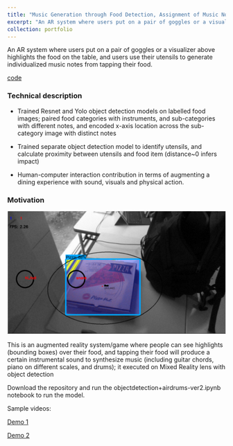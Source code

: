 ```yaml
---
title: "Music Generation through Food Detection, Assignment of Music Notes to Distinct Items, and Utensil Impact Detection"
excerpt: "An AR system where users put on a pair of goggles or a visualizer above highlights the food on the table, and users use their utensils to generate individualized music notes from tapping their food. "
collection: portfolio
---
```


An AR system where users put on a pair of goggles or a visualizer above highlights the food on the table, and users use their utensils to generate individualized music notes from tapping their food. 

[code](https://bit.ly/2P7YYRQ)

### Technical description

* Trained Resnet and Yolo object detection models on labelled food images; paired food categories with instruments, and sub-categories with different notes, and encoded x-axis location across the sub-category image with distinct notes

* Trained separate object detection model to identify utensils, and calculate proximity between utensils and food item (distance~0 infers impact)

* Human-computer interaction contribution in terms of augmenting a dining experience with sound, visuals and physical action.

### Motivation

[![IMAGE ALT TEXT](/images/armusic.png)](https://bit.ly/2UY9FM0)

This is an augmented reality system/game where people can see highlights (bounding boxes) over their food, and tapping their food will produce a certain instrumental sound to synthesize music (including guitar chords, piano on different scales, and drums); it executed on Mixed Reality lens with object detection

Download the repository and run the objectdetection+airdrums-ver2.ipynb notebook to run the model.

Sample videos: 

[Demo 1](https://bit.ly/2GcKUCl)

[Demo 2](https://bit.ly/2UY9FM0)
